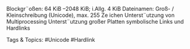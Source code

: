 Blockgr¨oßen: 64 KiB –2048 KiB; i.Allg. 4 KiB
Dateinamen: Groß- / Kleinschreibung (Unicode), max. 255 Ze ichen
Unterst¨utzung von Multiprocessing
Unterst¨utzung großer Platten
symbolische Links und Hardlinks

   Tags & Topics:
   #Unicode
   #Hardlink